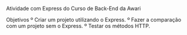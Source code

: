 Atividade com Express do Curso de Back-End da Awari

Objetivos
º Criar um projeto utilizando o Express.
º Fazer a comparação com um projeto sem o Express.
º Testar os métodos HTTP.

